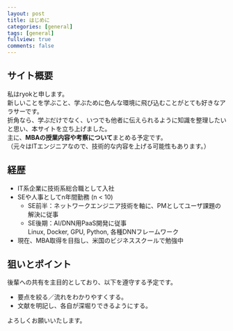 ```yaml
---
layout: post
title: はじめに
categories: [general]
tags: [general]
fullview: true
comments: false
---
```


## サイト概要
私はryokと申します。  
新しいことを学ぶこと、学ぶために色んな環境に飛び込むことがとても好きなアラサーです。  
折角なら、学ぶだけでなく、いつでも他者に伝えられるように知識を整理したいと思い、本サイトを立ち上げました。  
主に、**MBAの授業内容や考察について**まとめる予定です。  
（元々はITエンジニアなので、技術的な内容を上げる可能性もあります。）

## 経歴
- IT系企業に技術系総合職として入社
- SEや人事としてn年間勤務 (n &lt; 10)
    - SE前半：ネットワークエンジニア技術を軸に、PMとしてユーザ課題の解決に従事
    - SE後期：AI/DNN用PaaS開発に従事  
    Linux, Docker, GPU, Python, 各種DNNフレームワーク
- 現在、MBA取得を目指し、米国のビジネススクールで勉強中

## 狙いとポイント
後輩への共有を主目的としており、以下を遵守する予定です。
- 要点を絞る／流れをわかりやすくする。
- 文献を明記し、各自が深堀りできるようにする。


よろしくお願いいたします。